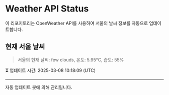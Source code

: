
# Weather API Status

이 리포지토리는 OpenWeather API를 사용하여 서울의 날씨 정보를 자동으로 업데이트합니다.

## 현재 서울 날씨
> 서울의 현재 날씨: few clouds, 온도: 5.95°C, 습도: 55%

⏳ 업데이트 시간: 2025-03-08 10:18:09 (UTC)

---
자동 업데이트 봇에 의해 관리됩니다.
